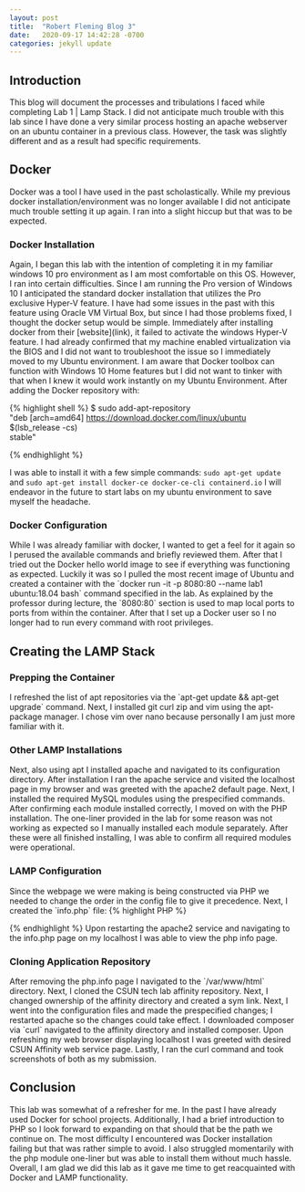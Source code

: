 ```yaml
---
layout: post
title:  "Robert Fleming Blog 3"
date:   2020-09-17 14:42:28 -0700
categories: jekyll update
---
```



<h2>Introduction</h2>
This blog will document the processes and tribulations I faced while completing Lab 1 | Lamp Stack. I did not anticipate much trouble with this lab since I have done a very similar process hosting an apache webserver on an ubuntu container in a previous class. However, the task was slightly different and as a result had specific requirements. 

<h2>Docker</h2>
Docker was a tool I have used in the past scholastically. While my previous docker installation/environment was no longer available I did not anticipate much trouble setting it up again. I ran into a slight hiccup but that was to be expected.

<h3>Docker Installation</h3>
Again, I began this lab with the intention of completing it in my familiar windows 10 pro environment as I am most comfortable on this OS. However, I ran into certain difficulties. Since I am running the Pro version of Windows 10 I anticipated the standard docker installation that utilizes the Pro exclusive Hyper-V feature. I have had some issues in the past with this feature using Oracle VM Virtual Box, but since I had those problems fixed, I thought the docker setup would be simple. Immediately after installing docker from their [website](link), it failed to activate the windows Hyper-V feature. 
I had already confirmed that my machine enabled virtualization via the BIOS and I did not want to troubleshoot the issue so I immediately moved to my Ubuntu environment. I am aware that Docker toolbox can function with Windows 10 Home features but I did not want to tinker with that when I knew it would work instantly on my Ubuntu Environment. After adding the Docker repository with:

{% highlight shell %}
$ sudo add-apt-repository \
   "deb [arch=amd64] https://download.docker.com/linux/ubuntu \
   $(lsb_release -cs) \
   stable"

{% endhighlight %}

I was able to install it with a few simple commands: `sudo apt-get update` and `sudo apt-get install docker-ce docker-ce-cli containerd.io` I will endeavor in the future to start labs on my ubuntu environment to save myself the headache.

<h3>Docker Configuration</h3>
While I was already familiar with docker, I wanted to get a feel for it again so I perused the available commands and briefly reviewed them. After that I tried out the Docker hello world image to see if everything was functioning as expected. Luckily it was so I pulled the most recent image of Ubuntu and created a container with the `docker run -it -p 8080:80 --name lab1 ubuntu:18.04 bash` command specified in the lab. As explained by the professor during lecture, the `8080:80` section is used to map local ports to ports from within the container. After that I set up a Docker user so I no longer had to run every command with root privileges.


<br/>
<h2>Creating the LAMP Stack</h2>

<h3>Prepping the Container</h3>
I refreshed the list of apt repositories via the `apt-get update && apt-get upgrade` command. Next, I installed git curl zip and vim using the apt-package manager. I chose vim over nano because personally I am just more familiar with it. 

<h3>Other LAMP Installations</h3>
Next, also using apt I installed apache and navigated to its configuration directory. After installation I ran the apache service and visited the localhost page in my browser and was greeted with the apache2 default page. Next, I installed the required MySQL modules using the prespecified commands. After confirming each module installed correctly, I moved on with the PHP installation. The one-liner provided in the lab for some reason was not working as expected so I manually installed each module separately. After these were all finished installing, I was able to confirm all required modules were operational. 

<h3>LAMP Configuration</h3>
Since the webpage we were making is being constructed via PHP we needed to change the order in the config file to give it precedence. Next, I created the `info.php` file:
{% highlight PHP %}
<?php
	phpinfo();
?>

{% endhighlight %}
Upon restarting the apache2 service and navigating to the info.php page on my localhost I was able to view the php info page.

<h3>Cloning Application Repository</h3>
After removing the php.info page I navigated to the `/var/www/html` directory. Next, I cloned the CSUN tech lab affinity repository. Next, I changed ownership of the affinity directory and created a sym link. Next, I went into the configuration files and made the prespecified changes; I restarted apache so the changes could take effect. I downloaded composer via `curl` navigated to the affinity directory and installed composer. Upon refreshing my web browser displaying localhost I was greeted with desired CSUN Affinity web service page. Lastly, I ran the curl command and took screenshots of both as my submission.

<br/>
<h2>Conclusion</h2>
This lab was somewhat of a refresher for me. In the past I have already used Docker for school projects. Additionally, I had a brief introduction to PHP so I look forward to expanding on that should that be the path we continue on. The most difficulty I encountered was Docker installation failing but that was rather simple to avoid. I also struggled momentarily with the php module one-liner but was able to install them without much hassle. Overall, I am glad we did this lab as it gave me time to get reacquainted with Docker and LAMP functionality.